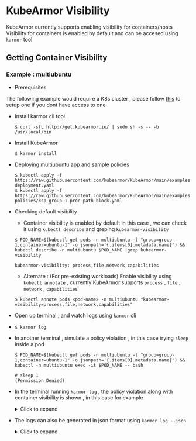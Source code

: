 # KubeArmor Visibility

KubeArmor currently supports enabling visibility for containers/hosts
Visibility for containers is enabled by default and can be accesed using `karmor` tool



## Getting Container Visibility
### Example : multiubuntu
* Prerequisites

 The following  example would require a K8s cluster , please follow [this](https://github.com/kubearmor/KubeArmor/blob/main/getting-started/deployment_guide.md#prerequisites) to setup one if you dont have access to one


* Install karmor cli tool.

  ```text
  $ curl -sfL http://get.kubearmor.io/ | sudo sh -s -- -b /usr/local/bin
  ```
* Install KubeArmor

  ```text
  $ karmor install
  ```
* Deploying [multiubuntu](https://github.com/kubearmor/KubeArmor/blob/main/examples/multiubuntu.md) app and sample policies

  ```text
  $ kubectl apply -f https://raw.githubusercontent.com/kubearmor/KubeArmor/main/examples/multiubuntu/multiubuntu-deployment.yaml
  $ kubectl apply -f https://raw.githubusercontent.com/kubearmor/KubeArmor/main/examples/multiubuntu/security-policies/ksp-group-1-proc-path-block.yaml
  ```
* Checking default visibility

  * Container visibility is enabled by default in this case , we can check it using `kubectl describe` and greping `kubearmor-visibility `

  ```text
  $ POD_NAME=$(kubectl get pods -n multiubuntu -l "group=group-1,container=ubuntu-1" -o jsonpath='{.items[0].metadata.name}') && kubectl describe -n multiubuntu $POD_NAME |grep kubearmor-visibility 

  kubearmor-visibility: process,file,network,capabilities
  ```
  * Alternate : (For pre-existing workloads) Enable visibility using `kubectl annotate` , currently KubeArmor supports `process` , `file` , `network` , `capabilities`
   ```text
  $ kubectl annote pods <pod-name> -n multiubuntu "kubearmor-visibility=process,file,network,capabilities"
  ```
* Open up terminal , and watch logs using `karmor` cli
* 
  ```text
  $ karmor log
  ```
* In another terminal , simulate a policy violation , in this case trying `sleep` inside a pod

  ```text
  $ POD_NAME=$(kubectl get pods -n multiubuntu -l "group=group-1,container=ubuntu-1" -o jsonpath='{.items[0].metadata.name}') && kubectl -n multiubuntu exec -it $POD_NAME -- bash

  # sleep 1
  (Permission Denied)
  ```
* In the terminal running `karmor log` , the policy violation along with container visibility is shown , in this case for example
  <details>
  <summary>Click to expand</summary>
  
  ```text
    ClusterName: default
    HostName: sibashi-asus
    NamespaceName: multiubuntu
    PodName: ubuntu-1-deployment-5bd4dff469-4h79q
    Labels: group=group-1,container=ubuntu-1
    ContainerName: ubuntu-1-container
    ContainerID: 6e4b9f6c44fba27dc2d446dce69a32949ffcb6bb4304a34970141277fd81dff3
    ContainerImage: kubearmor/ubuntu-w-utils:0.1@sha256:b4693b003ed1fbf7f5ef2c8b9b3f96fd853c30e1b39549cf98bd772fbd99e260
    Type: MatchedPolicy
    PolicyName: ksp-group-1-proc-path-block
    Severity: 5
    Message: block /bin/sleep
    Source: /bin/bash
    Resource: /bin/sleep 1
    Operation: Process
    Action: Block
    Data: syscall=SYS_EXECVE
    Enforcer: AppArmor
    Result: Permission denied
    HostPID: 95090
    HostPPID: 94844
    PID: 112
    PPID: 101
    ParentProcessName: /bin/bash
  ```
  
  </details>


* The logs can also be generated in json format using `karmor log --json `

  <details>
  <summary>Click to expand</summary>
  
  ```json
  {   
    "Timestamp": 1672122722,
    "UpdatedTime": "2022-12-27T06:32:02.579168Z",
    "ClusterName": "default",
    "HostName": "sibashi-asus",
    "NamespaceName": "multiubuntu",
    "PodName": "ubuntu-1-deployment-777845b8f-hk76l",
    "Labels": "group=group-1,container=ubuntu-1",
    "ContainerID": "7dde0469f7996b82c380a4977610b7499c29c7aed0fac33e46142a5d87e4f047",
    "ContainerName": "ubuntu-1-container",
    "ContainerImage": "docker.io/kubearmor/ubuntu-w-utils:0.1@sha256:b4693b003ed1fbf7f5ef2c8b9b3f96fd853c30e1b39549cf98bd772fbd99e260",
    "HostPPID": 50243,
    "HostPID": 50352,
    "PPID": 113,
    "PID": 125,
    "ParentProcessName": "/bin/bash",
    "ProcessName": "/bin/sleep",
    "PolicyName": "ksp-group-1-proc-path-block",
    "Severity": "5",
    "Message": "block /bin/sleep",
    "Type": "MatchedPolicy",
    "Source": "/bin/bash",
    "Operation": "Process",
    "Resource": "/bin/sleep 1",
    "Data": "syscall=SYS_EXECVE",
    "Enforcer": "AppArmor",
    "Action": "Block",
    "Result": "Permission denied"
  }
  ```
  
  </details>
